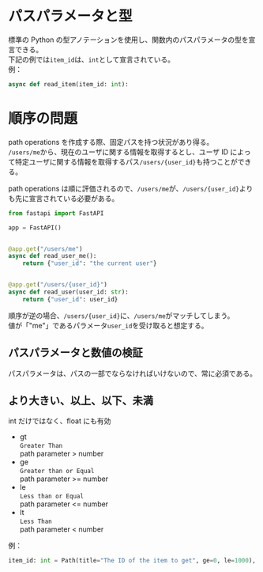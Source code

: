 # パスパラメータと型

標準の Python の型アノテーションを使用し、関数内のパスパラメータの型を宣言できる。  
下記の例では`item_id`は、`int`として宣言されている。  
例：

```python
async def read_item(item_id: int):
```

# 順序の問題

path operations を作成する際、固定パスを持つ状況があり得る。  
`/users/me`から、現在のユーザに関する情報を取得するとし、ユーザ ID によって特定ユーザに関する情報を取得するパス`/users/{user_id}`も持つことができる。

path operations は順に評価されるので、`/users/me`が、`/users/{user_id}`よりも先に宣言されている必要がある。

```python
from fastapi import FastAPI

app = FastAPI()


@app.get("/users/me")
async def read_user_me():
    return {"user_id": "the current user"}


@app.get("/users/{user_id}")
async def read_user(user_id: str):
    return {"user_id": user_id}
```

順序が逆の場合、`/users/{user_id}`に、`/users/me`がマッチしてしまう。  
値が「"me"」であるパラメータ`user_id`を受け取ると想定する。

## パスパラメータと数値の検証

パスパラメータは、パスの一部でならなければいけないので、常に必須である。

## より大きい、以上、以下、未満

int だけではなく、float にも有効

- gt  
  `Greater Than`  
  path parameter \> number
- ge  
  `Greater than or Equal`  
  path parameter \>= number
- le  
  `Less than or Equal`  
  path parameter \<= number
- lt  
  `Less Than`  
  path parameter \< number

例：

```python
item_id: int = Path(title="The ID of the item to get", ge=0, le=1000),
```

